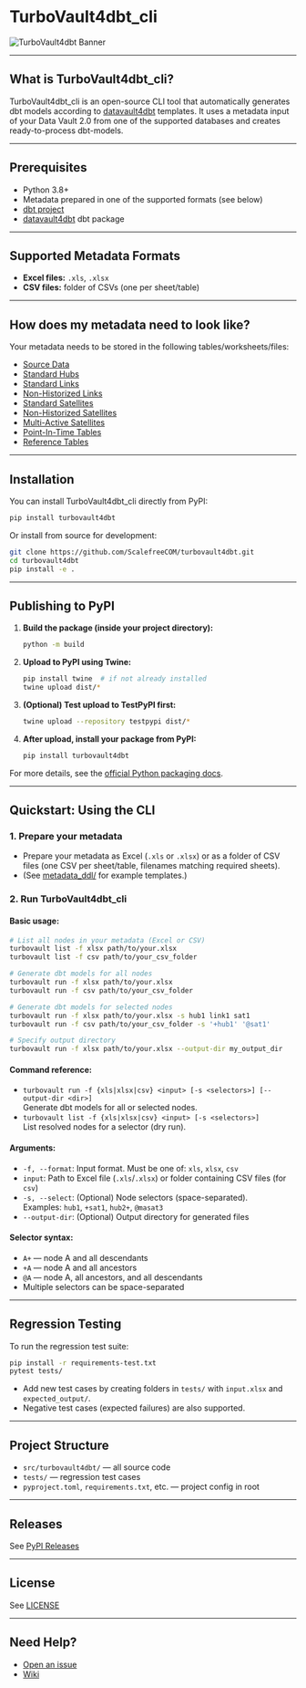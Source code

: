 # TurboVault4dbt_cli

![TurboVault4dbt Banner](https://user-images.githubusercontent.com/81677440/214857459-13fb4674-06e7-40d1-abb6-1b43133f2f8b.png)

---

## What is TurboVault4dbt_cli?
TurboVault4dbt_cli is an open-source CLI tool that automatically generates dbt models according to [datavault4dbt](https://github.com/ScalefreeCOM/datavault4dbt) templates. It uses a metadata input of your Data Vault 2.0 from one of the supported databases and creates ready-to-process dbt-models.

---

## Prerequisites
- Python 3.8+
- Metadata prepared in one of the supported formats (see below)
- [dbt project](https://docs.getdbt.com/docs/get-started/getting-started-dbt-core)
- [datavault4dbt](https://github.com/ScalefreeCOM/datavault4dbt) dbt package


---

## Supported Metadata Formats  
- **Excel files:** `.xls`, `.xlsx`
- **CSV files:** folder of CSVs (one per sheet/table)

---

## How does my metadata need to look like?
Your metadata needs to be stored in the following tables/worksheets/files: 
- [Source Data](https://github.com/ScalefreeCOM/turbovault4dbt/wiki/source-data)
- [Standard Hubs](https://github.com/ScalefreeCOM/turbovault4dbt/wiki/hubs)
- [Standard Links](https://github.com/ScalefreeCOM/turbovault4dbt/wiki/links)
- [Non-Historized Links](https://github.com/ScalefreeCOM/turbovault4dbt/wiki/non-Historized-links)
- [Standard Satellites](https://github.com/ScalefreeCOM/turbovault4dbt/wiki/standard-satellites)
- [Non-Historized Satellites](https://github.com/ScalefreeCOM/turbovault4dbt/wiki/non-Historized-satellites)
- [Multi-Active Satellites](https://github.com/ScalefreeCOM/turbovault4dbt/wiki/multiactive-satellites)
- [Point-In-Time Tables](https://github.com/ScalefreeCOM/turbovault4dbt/wiki/Point-In-Time)
- [Reference Tables](https://github.com/ScalefreeCOM/turbovault4dbt/wiki/reference-tables)

---

## Installation

You can install TurboVault4dbt_cli directly from PyPI:
```sh
pip install turbovault4dbt
```
Or install from source for development:
```sh
git clone https://github.com/ScalefreeCOM/turbovault4dbt.git
cd turbovault4dbt
pip install -e .
```

---

## Publishing to PyPI

1. **Build the package (inside your project directory):**
    ```sh
    python -m build
    ```

2. **Upload to PyPI using Twine:**
    ```sh
    pip install twine  # if not already installed
    twine upload dist/*
    ```

3. **(Optional) Test upload to TestPyPI first:**
    ```sh
    twine upload --repository testpypi dist/*
    ```

4. **After upload, install your package from PyPI:**
    ```sh
    pip install turbovault4dbt
    ```

For more details, see the [official Python packaging docs](https://packaging.python.org/en/latest/tutorials/packaging-projects/).

---

## Quickstart: Using the CLI

### 1. Prepare your metadata
- Prepare your metadata as Excel (`.xls` or `.xlsx`) or as a folder of CSV files (one CSV per sheet/table, filenames matching required sheets).
- (See [metadata_ddl/](metadata_ddl/) for example templates.)

### 2. Run TurboVault4dbt_cli

#### Basic usage:
```sh
# List all nodes in your metadata (Excel or CSV)
turbovault list -f xlsx path/to/your.xlsx
turbovault list -f csv path/to/your_csv_folder

# Generate dbt models for all nodes
turbovault run -f xlsx path/to/your.xlsx
turbovault run -f csv path/to/your_csv_folder

# Generate dbt models for selected nodes
turbovault run -f xlsx path/to/your.xlsx -s hub1 link1 sat1
turbovault run -f csv path/to/your_csv_folder -s '+hub1' '@sat1'

# Specify output directory
turbovault run -f xlsx path/to/your.xlsx --output-dir my_output_dir
```
#### Command reference:
- `turbovault run -f {xls|xlsx|csv} <input> [-s <selectors>] [--output-dir <dir>]`  
  Generate dbt models for all or selected nodes.
- `turbovault list -f {xls|xlsx|csv} <input> [-s <selectors>]`  
  List resolved nodes for a selector (dry run).

#### Arguments:
- `-f, --format`: Input format. Must be one of: `xls`, `xlsx`, `csv`
- `input`: Path to Excel file (`.xls`/`.xlsx`) or folder containing CSV files (for `csv`)
- `-s, --select`: (Optional) Node selectors (space-separated).  
   Examples: `hub1`, `+sat1`, `hub2+`, `@masat3`
- `--output-dir`: (Optional) Output directory for generated files

#### Selector syntax:
- `A+` — node A and all descendants
- `+A` — node A and all ancestors
- `@A` — node A, all ancestors, and all descendants
- Multiple selectors can be space-separated

---

## Regression Testing

To run the regression test suite:
```sh
pip install -r requirements-test.txt
pytest tests/
```
- Add new test cases by creating folders in `tests/` with `input.xlsx` and `expected_output/`.
- Negative test cases (expected failures) are also supported.

---

## Project Structure
- `src/turbovault4dbt/` — all source code
- `tests/` — regression test cases
- `pyproject.toml`, `requirements.txt`, etc. — project config in root

---

## Releases
See [PyPI Releases](https://pypi.org/project/turbovault4dbt/)

---

## License
See [LICENSE](LICENSE)

---

## Need Help?
- [Open an issue](https://github.com/InfoMatePL/turbovault4dbt_cli/issues)
- [Wiki](https://github.com/ScalefreeCOM/turbovault4dbt/wiki)